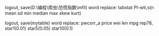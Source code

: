  logout, save(D:\编程\爬虫\恐慌指数\mfil) word replace: tabstat PI-wti,s(n mean sd min  median  max skew kurt)

logout, save(mytable) word replace: pwcorr_a price wei len mpg rep78, star1(0.01) star5(0.05) star10(0.1)